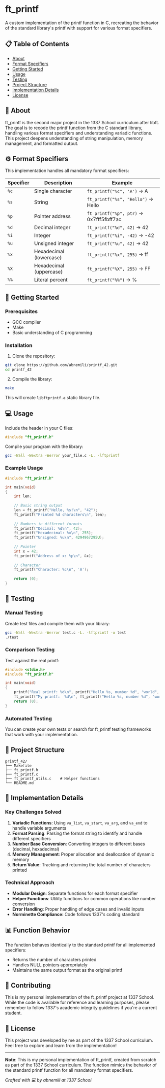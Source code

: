 # ft_printf

A custom implementation of the printf function in C, recreating the behavior of the standard library's printf with support for various format specifiers.

## 📋 Table of Contents

- [About](#about)
- [Format Specifiers](#format-specifiers)
- [Getting Started](#getting-started)
- [Usage](#usage)
- [Testing](#testing)
- [Project Structure](#project-structure)
- [Implementation Details](#implementation-details)
- [License](#license)

## 🎯 About

ft_printf is the second major project in the 1337 School curriculum after libft. The goal is to recode the printf function from the C standard library, handling various format specifiers and understanding variadic functions. This project deepens understanding of string manipulation, memory management, and formatted output.

## ⚙️ Format Specifiers

This implementation handles all mandatory format specifiers:

| Specifier | Description | Example |
|-----------|-------------|---------|
| `%c` | Single character | `ft_printf("%c", 'A')` → A |
| `%s` | String | `ft_printf("%s", "Hello")` → Hello |
| `%p` | Pointer address | `ft_printf("%p", ptr)` → 0x7fff5fbff7ac |
| `%d` | Decimal integer | `ft_printf("%d", 42)` → 42 |
| `%i` | Integer | `ft_printf("%i", -42)` → -42 |
| `%u` | Unsigned integer | `ft_printf("%u", 42)` → 42 |
| `%x` | Hexadecimal (lowercase) | `ft_printf("%x", 255)` → ff |
| `%X` | Hexadecimal (uppercase) | `ft_printf("%X", 255)` → FF |
| `%%` | Literal percent | `ft_printf("%%")` → % |

## 🚀 Getting Started

### Prerequisites

- GCC compiler
- Make
- Basic understanding of C programming

### Installation

1. Clone the repository:
```bash
git clone https://github.com/abnemili/printf_42.git
cd printf_42
```

2. Compile the library:
```bash
make
```

This will create `libftprintf.a` static library file.

## 💻 Usage

Include the header in your C files:
```c
#include "ft_printf.h"
```

Compile your program with the library:
```bash
gcc -Wall -Wextra -Werror your_file.c -L. -lftprintf
```

### Example Usage

```c
#include "ft_printf.h"

int main(void)
{
    int len;
    
    // Basic string output
    len = ft_printf("Hello, %s!\n", "42");
    ft_printf("Printed %d characters\n", len);
    
    // Numbers in different formats
    ft_printf("Decimal: %d\n", 42);
    ft_printf("Hexadecimal: %x\n", 255);
    ft_printf("Unsigned: %u\n", 4294967295U);
    
    // Pointer
    int x = 42;
    ft_printf("Address of x: %p\n", &x);
    
    // Character
    ft_printf("Character: %c\n", 'A');
    
    return (0);
}
```

## 🧪 Testing

### Manual Testing
Create test files and compile them with your library:
```bash
gcc -Wall -Wextra -Werror test.c -L. -lftprintf -o test
./test
```

### Comparison Testing
Test against the real printf:
```c
#include <stdio.h>
#include "ft_printf.h"

int main(void)
{
    printf("Real printf: %d\n", printf("Hello %s, number %d", "world", 42));
    ft_printf("My printf:  %d\n", ft_printf("Hello %s, number %d", "world", 42));
    return (0);
}
```

### Automated Testing
You can create your own tests or search for ft_printf testing frameworks that work with your implementation.

## 📁 Project Structure

```
printf_42/
├── Makefile
├── ft_printf.h
├── ft_printf.c
├── ft_printf_utils.c    # Helper functions
└── README.md
```

## 🔧 Implementation Details

### Key Challenges Solved

1. **Variadic Functions**: Using `va_list`, `va_start`, `va_arg`, and `va_end` to handle variable arguments
2. **Format Parsing**: Parsing the format string to identify and handle different specifiers
3. **Number Base Conversion**: Converting integers to different bases (decimal, hexadecimal)
4. **Memory Management**: Proper allocation and deallocation of dynamic memory
5. **Return Value**: Tracking and returning the total number of characters printed

### Technical Approach

- **Modular Design**: Separate functions for each format specifier
- **Helper Functions**: Utility functions for common operations like number conversion
- **Error Handling**: Proper handling of edge cases and invalid inputs
- **Norminette Compliance**: Code follows 1337's coding standard

## 📊 Function Behavior

The function behaves identically to the standard printf for all implemented specifiers:
- Returns the number of characters printed
- Handles NULL pointers appropriately
- Maintains the same output format as the original printf

## 🤝 Contributing

This is my personal implementation of the ft_printf project at 1337 School. While the code is available for reference and learning purposes, please remember to follow 1337's academic integrity guidelines if you're a current student.

## 📄 License

This project was developed by me as part of the 1337 School curriculum. Feel free to explore and learn from the implementation!

---

**Note**: This is my personal implementation of ft_printf, created from scratch as part of the 1337 School curriculum. The function mimics the behavior of the standard printf function for all mandatory format specifiers.

*Crafted with 💻 by abnemili at 1337 School*
